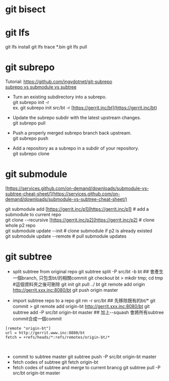 # git bisect

# git lfs
git lfs install
git lfs trace *.bin
git lfs pull

# git subrepo
Tutorial: [https://github.com/ingydotnet/git-subrepo  
](https://github.com/ingydotnet/git-subrepo)
[subrepo vs submodule vs subtree](https://github.com/ingydotnet/git-subrepo/blob/master/doc/intro-to-subrepo.swim)

-   Turn an existing subdirectory into a subrepo.  
    git subrepo init <subdir> -r <remote>  
    ex. git subrepo init src/bt -r [https://gerrit.inc/bt](https://gerrit.inc/bt)
-   Update the subrepo subdir with the latest upstream changes.  
    git subrepo pull <subdir>
-   Push a properly merged subrepo branch back upstream.  
    git subrepo push <subdir>  
    
-   Add a repository as a subrepo in a subdir of your repository.  
    git subrepo clone <repository> <subdir>  
    

# git submodule

[https://services.github.com/on-demand/downloads/submodule-vs-subtree-cheat-sheet/](https://services.github.com/on-demand/downloads/submodule-vs-subtree-cheat-sheet/)

git submodule add [https://gerrit.inc/p1](https://gerrit.inc/p1) # add a submodule to current repo  
git clone --recursive  [https://gerrit.inc/p2](https://gerrit.inc/p2) # clone whole p2 repo  
git submodule update --init # clone submodule if p2 is already existed  
git submodule update --remote # pull submodule updates

# git subtree

- split subtree from original repo 
git subtree split -P src/bt -b bt ## 會產生一個branch, 只包含bt/的相關commit 
git checkout bt > mkdir tmp; cd tmp #這個資料夾之後可刪除 
git init 
git pull ../ bt 
git remote add origin http://gerrit.xxx.inc:8080/bt
git push origin master
    
-   import subtree repo to a repo 
git rm -r src/bt ## 先移除既有的bt/* 
git commit > git remote add origin-bt http://gerrit.xxx.inc:8080/bt 
git subtree add -P src/bt origin-bt master ## 加上--squash 會將所有subtree commit合成一個commit
    
 ```
[remote "origin-bt"]
url = http://gerrit.www.inc:8080/bt
fetch = +refs/heads/*:refs/remotes/origin-bt/*
```
‌
-   commit to subtree master 
git subtree push -P src/bt origin-bt master
-   fetch codes of subtree 
git fetch origin-bt   
-   fetch codes of subtree and merge to current brancg 
git subtree pull -P src/bt origin-bt master


<!--stackedit_data:
eyJoaXN0b3J5IjpbLTk4Mzk5MzA5Myw4NTEzODAxNl19
-->